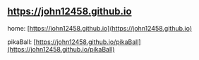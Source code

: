 ## https://john12458.github.io

home: [https://john12458.github.io](https://john12458.github.io)

pikaBall:  [https://john12458.github.io/pikaBall](https://john12458.github.io/pikaBall)

